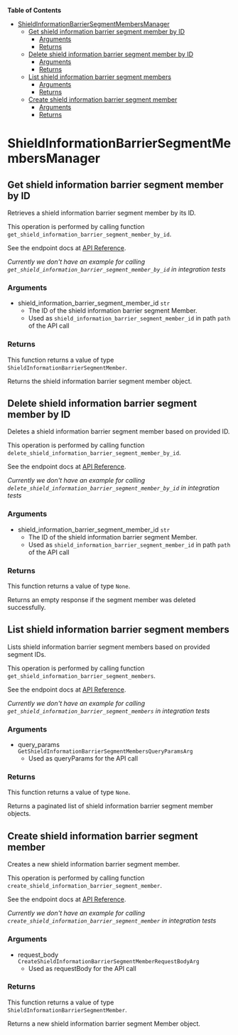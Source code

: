 <!-- START doctoc generated TOC please keep comment here to allow auto update -->
<!-- DON'T EDIT THIS SECTION, INSTEAD RE-RUN doctoc TO UPDATE -->
**Table of Contents**

- [ShieldInformationBarrierSegmentMembersManager](#shieldinformationbarriersegmentmembersmanager)
  - [Get shield information barrier segment member by ID](#get-shield-information-barrier-segment-member-by-id)
    - [Arguments](#arguments)
    - [Returns](#returns)
  - [Delete shield information barrier segment member by ID](#delete-shield-information-barrier-segment-member-by-id)
    - [Arguments](#arguments-1)
    - [Returns](#returns-1)
  - [List shield information barrier segment members](#list-shield-information-barrier-segment-members)
    - [Arguments](#arguments-2)
    - [Returns](#returns-2)
  - [Create shield information barrier segment member](#create-shield-information-barrier-segment-member)
    - [Arguments](#arguments-3)
    - [Returns](#returns-3)

<!-- END doctoc generated TOC please keep comment here to allow auto update -->

# ShieldInformationBarrierSegmentMembersManager

## Get shield information barrier segment member by ID

Retrieves a shield information barrier
segment member by its ID.

This operation is performed by calling function `get_shield_information_barrier_segment_member_by_id`.

See the endpoint docs at
[API Reference](https://developer.box.com/reference/get-shield-information-barrier-segment-members-id/).

*Currently we don't have an example for calling `get_shield_information_barrier_segment_member_by_id` in integration tests*

### Arguments

- shield_information_barrier_segment_member_id `str`
  - The ID of the shield information barrier segment Member.
  - Used as `shield_information_barrier_segment_member_id` in path `path` of the API call


### Returns

This function returns a value of type `ShieldInformationBarrierSegmentMember`.

Returns the shield information barrier segment member object.


## Delete shield information barrier segment member by ID

Deletes a shield information barrier
segment member based on provided ID.

This operation is performed by calling function `delete_shield_information_barrier_segment_member_by_id`.

See the endpoint docs at
[API Reference](https://developer.box.com/reference/delete-shield-information-barrier-segment-members-id/).

*Currently we don't have an example for calling `delete_shield_information_barrier_segment_member_by_id` in integration tests*

### Arguments

- shield_information_barrier_segment_member_id `str`
  - The ID of the shield information barrier segment Member.
  - Used as `shield_information_barrier_segment_member_id` in path `path` of the API call


### Returns

This function returns a value of type `None`.

Returns an empty response if the
segment member was deleted successfully.


## List shield information barrier segment members

Lists shield information barrier segment members
based on provided segment IDs.

This operation is performed by calling function `get_shield_information_barrier_segment_members`.

See the endpoint docs at
[API Reference](https://developer.box.com/reference/get-shield-information-barrier-segment-members/).

*Currently we don't have an example for calling `get_shield_information_barrier_segment_members` in integration tests*

### Arguments

- query_params `GetShieldInformationBarrierSegmentMembersQueryParamsArg`
  - Used as queryParams for the API call


### Returns

This function returns a value of type `None`.

Returns a paginated list of
shield information barrier segment member objects.


## Create shield information barrier segment member

Creates a new shield information barrier segment member.

This operation is performed by calling function `create_shield_information_barrier_segment_member`.

See the endpoint docs at
[API Reference](https://developer.box.com/reference/post-shield-information-barrier-segment-members/).

*Currently we don't have an example for calling `create_shield_information_barrier_segment_member` in integration tests*

### Arguments

- request_body `CreateShieldInformationBarrierSegmentMemberRequestBodyArg`
  - Used as requestBody for the API call


### Returns

This function returns a value of type `ShieldInformationBarrierSegmentMember`.

Returns a new shield information barrier segment Member object.


